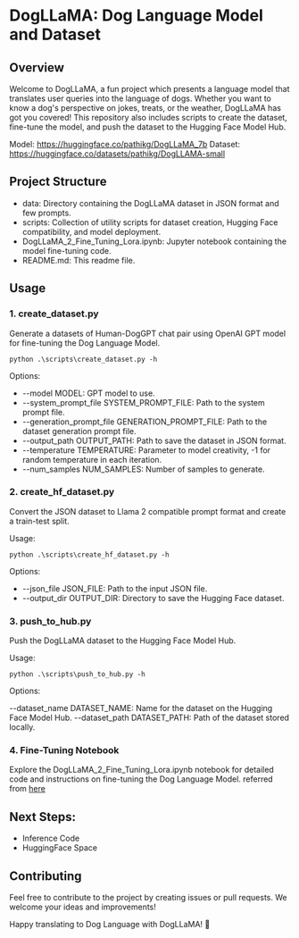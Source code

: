 # DogLLaMA: Dog Language Model and Dataset

## Overview
Welcome to DogLLaMA, a fun project which presents a language model that translates user queries into the language of dogs. Whether you want to know a dog's perspective on jokes, treats, or the weather, DogLLaMA has got you covered! This repository also includes scripts to create the dataset, fine-tune the model, and push the dataset to the Hugging Face Model Hub.

Model: https://huggingface.co/pathikg/DogLLaMA_7b 
Dataset: https://huggingface.co/datasets/pathikg/DogLLAMA-small

## Project Structure
- data: Directory containing the DogLLaMA dataset in JSON format and few prompts.
- scripts: Collection of utility scripts for dataset creation, Hugging Face compatibility, and model deployment.
- DogLLaMA_2_Fine_Tuning_Lora.ipynb: Jupyter notebook containing the model fine-tuning code.
- README.md: This readme file.

## Usage

### 1. create_dataset.py  
Generate a datasets of Human-DogGPT chat pair using OpenAI GPT model for fine-tuning the Dog Language Model.

`python .\scripts\create_dataset.py -h`

Options:

- --model MODEL: GPT model to use.
- --system_prompt_file SYSTEM_PROMPT_FILE: Path to the system prompt file.
- --generation_prompt_file GENERATION_PROMPT_FILE: Path to the dataset generation prompt file.
- --output_path OUTPUT_PATH: Path to save the dataset in JSON format.
- --temperature TEMPERATURE: Parameter to model creativity, -1 for random temperature in each iteration.
- --num_samples NUM_SAMPLES: Number of samples to generate.

### 2. create_hf_dataset.py
Convert the JSON dataset to Llama 2 compatible prompt format and create a train-test split.

Usage:

`python .\scripts\create_hf_dataset.py -h`

Options:

- --json_file JSON_FILE: Path to the input JSON file.
- --output_dir OUTPUT_DIR: Directory to save the Hugging Face dataset.

### 3. push_to_hub.py
Push the DogLLaMA dataset to the Hugging Face Model Hub.

Usage:

`python .\scripts\push_to_hub.py -h`

Options:

--dataset_name DATASET_NAME: Name for the dataset on the Hugging Face Model Hub.
--dataset_path DATASET_PATH: Path of the dataset stored locally.

### 4. Fine-Tuning Notebook
Explore the DogLLaMA_2_Fine_Tuning_Lora.ipynb notebook for detailed code and instructions on fine-tuning the Dog Language Model. referred from [here](https://deci.ai/blog/fine-tune-llama-2-with-lora-for-question-answering/)

## Next Steps:

- Inference Code
- HuggingFace Space 
 

## Contributing
Feel free to contribute to the project by creating issues or pull requests. We welcome your ideas and improvements!

Happy translating to Dog Language with DogLLaMA! 🐾

